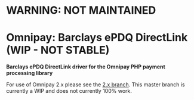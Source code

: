 # WARNING: NOT MAINTAINED

# Omnipay: Barclays ePDQ DirectLink (WIP - NOT STABLE)

**Barclays ePDQ DirectLink driver for the Omnipay PHP payment processing library**

For use of Omnipay 2.x please see the [2.x branch](https://github.com/JamesNuttall/omnipay-barclays-dl/tree/2.x). This master branch is currently a WIP and does not currently 100% work.

